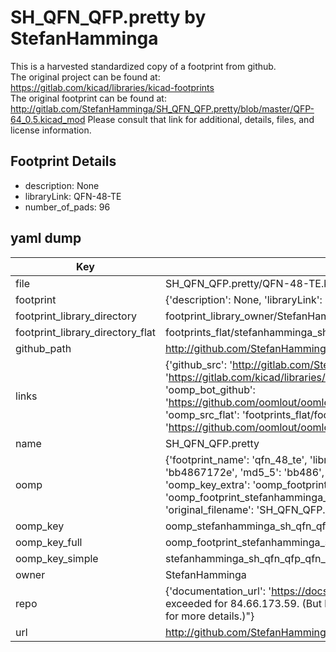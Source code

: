 # SH_QFN_QFP.pretty by StefanHamminga  
This is a harvested standardized copy of a footprint from github.  
The original project can be found at:  
https://gitlab.com/kicad/libraries/kicad-footprints  
The original footprint can be found at:
http://gitlab.com/StefanHamminga/SH_QFN_QFP.pretty/blob/master/QFP-64_0.5.kicad_mod
Please consult that link for additional, details, files, and license information.  
## Footprint Details
* description: None  
* libraryLink: QFN-48-TE  
* number_of_pads: 96  
## yaml dump  
| Key | Value |  
| --- | --- |  
| file | SH_QFN_QFP.pretty/QFN-48-TE.kicad_mod |  
| footprint | {'description': None, 'libraryLink': 'QFN-48-TE', 'number_of_pads': 96} |  
| footprint_library_directory | footprint_library_owner/StefanHamminga_SH_QFN_QFP.pretty |  
| footprint_library_directory_flat | footprints_flat/stefanhamminga_sh_qfn_qfp_qfn_48_te/working |  
| github_path | http://github.com/StefanHamminga/SH_QFN_QFP.pretty/blob/master/QFN-48-TE.kicad_mod |  
| links | {'github_src': 'http://gitlab.com/StefanHamminga/SH_QFN_QFP.pretty/blob/master/QFP-64_0.5.kicad_mod', 'github_src_repo': 'https://gitlab.com/kicad/libraries/kicad-footprints', 'oomp_bot': 'footprints/stefanhamminga_sh_qfn_qfp_qfn_48_te/working', 'oomp_bot_github': 'https://github.com/oomlout/oomlout_oomp_footprint_bot/tree/main/footprints/stefanhamminga_sh_qfn_qfp_qfn_48_te/working', 'oomp_src_flat': 'footprints_flat/footprints_flat/stefanhamminga_sh_qfn_qfp_qfn_48_te/working', 'oomp_src_flat_github': 'https://github.com/oomlout/oomlout_oomp_footprint_src/tree/main/footprints_flat/stefanhamminga_sh_qfn_qfp_qfn_48_te/working'} |  
| name | SH_QFN_QFP.pretty |  
| oomp | {'footprint_name': 'qfn_48_te', 'library_name': 'sh_qfn_qfp', 'md5': 'bb4867172e80fffaf6708149bb68ab8d', 'md5_10': 'bb4867172e', 'md5_5': 'bb486', 'md5_6': 'bb4867', 'oomp_key': 'oomp_stefanhamminga_sh_qfn_qfp_qfn_48_te', 'oomp_key_extra': 'oomp_footprint_stefanhamminga_sh_qfn_qfp_qfn_48_te', 'oomp_key_full': 'oomp_footprint_stefanhamminga_sh_qfn_qfp_qfn_48_te_bb4867', 'oomp_key_simple': 'stefanhamminga_sh_qfn_qfp_qfn_48_te', 'original_filename': 'SH_QFN_QFP.pretty/QFN-48-TE.kicad_mod', 'owner_name': 'stefanhamminga'} |  
| oomp_key | oomp_stefanhamminga_sh_qfn_qfp_qfn_48_te |  
| oomp_key_full | oomp_footprint_stefanhamminga_sh_qfn_qfp_qfn_48_te |  
| oomp_key_simple | stefanhamminga_sh_qfn_qfp_qfn_48_te |  
| owner | StefanHamminga |  
| repo | {'documentation_url': 'https://docs.github.com/rest/overview/resources-in-the-rest-api#rate-limiting', 'message': "API rate limit exceeded for 84.66.173.59. (But here's the good news: Authenticated requests get a higher rate limit. Check out the documentation for more details.)"} |  
| url | http://github.com/StefanHamminga/SH_QFN_QFP.pretty |  

